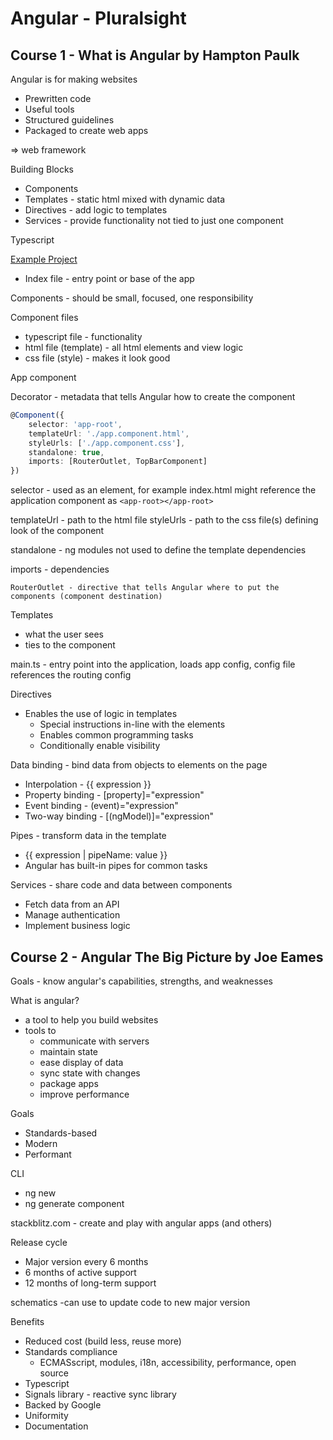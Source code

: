 # Angular - Pluralsight

## Course 1 - What is Angular by Hampton Paulk

Angular is for making websites

* Prewritten code
* Useful tools
* Structured guidelines
* Packaged to create web apps

=> web framework

Building Blocks

* Components
* Templates - static html mixed with dynamic data
* Directives - add logic to templates
* Services - provide functionality not tied to just one component

Typescript

[Example Project](https://stackblitz.com/edit/angular-pie-shop?file=README.md)

* Index file - entry point or base of the app

Components - should be small, focused, one responsibility

Component files

* typescript file - functionality
* html file (template) - all html elements and view logic
* css file (style) - makes it look good


App component

Decorator - metadata that tells Angular how to create the component

```typescript
@Component({
    selector: 'app-root',
    templateUrl: './app.component.html',
    styleUrls: ['./app.component.css'],
    standalone: true,
    imports: [RouterOutlet, TopBarComponent]
})
```

selector - used as an element, for example index.html might reference the application component as `<app-root></app-root>`

templateUrl - path to the html file
styleUrls - path to the css file(s) defining look of the component

standalone - ng modules not used to define the template dependencies

imports - dependencies

    RouterOutlet - directive that tells Angular where to put the components (component destination)

Templates

* what the user sees
* ties to the component

main.ts - entry point into the application, loads app config, config
file references the routing config

Directives

* Enables the use of logic in templates
    * Special instructions in-line with the elements
    * Enables common programming tasks
    * Conditionally enable visibility

Data binding - bind data from objects to elements on the page

* Interpolation - {{ expression }}
* Property binding - [property]="expression"
* Event binding - (event)="expression"
* Two-way binding - [(ngModel)]="expression"

Pipes - transform data in the template

* {{ expression | pipeName: value }}
* Angular has built-in pipes for common tasks

Services - share code and data between components

* Fetch data from an API
* Manage authentication
* Implement business logic 



## Course 2 - Angular The Big Picture by Joe Eames

Goals - know angular's capabilities, strengths, and weaknesses

What is angular?

* a tool to help you build websites
* tools to
    * communicate with servers
    * maintain state
    * ease display of data
    * sync state with changes
    * package apps
    * improve performance


Goals

* Standards-based
* Modern
* Performant

CLI

* ng new <appname>
* ng generate component <componentname>

stackblitz.com - create and play with angular apps (and others)

Release cycle

* Major version every 6 months
* 6 months of active support
* 12 months of long-term support

schematics -can use to update code to new major version

Benefits

* Reduced cost (build less, reuse more)
* Standards compliance
    * ECMASscript, modules, i18n, accessibility, performance, open source
* Typescript
* Signals library - reactive sync library
* Backed by Google
* Uniformity
* Documentation



    